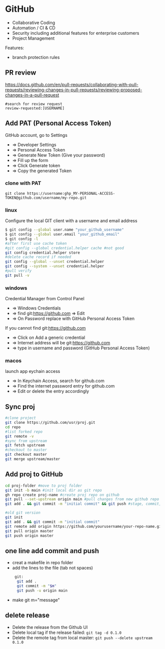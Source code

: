 # GitHub

  * Collaborative Coding
  * Automation / CI & CD
  * Security including additional features for enterprise customers
  * Project Management
  
Features:
- branch protection rules
  
## PR review
https://docs.github.com/en/pull-requests/collaborating-with-pull-requests/reviewing-changes-in-pull-requests/reviewing-proposed-changes-in-a-pull-request
```
#search for review request
review-requested:[USERNAME]

```

## Add PAT (Personal Access Token) 
GitHub account, go to Settings 
* => Developer Settings 
* => Personal Access Token 
* => Generate New Token (Give your password) 
* => Fill up the form 
* => Click Generate token 
* => Copy the generated Token

### clone with PAT
```
git clone https://username:ghp_MY-PERSONAL-ACCESS-TOKEN@github.com/username/my-repo.git
```

### linux
Configure the local GIT client with a username and email address
```bash
$ git config --global user.name "your_github_username"
$ git config --global user.email "your_github_email"
$ git config -l
#after first use cache token
#git config --global credential.helper cache #not good
git config credential.helper store 
#delete cache record if needed
git config --global --unset credential.helper
git config --system --unset credential.helper
#pull verify
git pull -v
```
### windows
Credential Manager from Control Panel 
* => Windows Credentials 
* => find git:https://github.com => Edit 
* => On Password replace with GitHub Personal Access Token

If you cannot find git:https://github.com 
* => Click on Add a generic credential 
* => Internet address will be git:https://github.com 
* => type in username and password (GitHub Personal Access Token)

### macos
launch app eychain access
* => In Keychain Access, search for github.com 
* => Find the internet password entry for github.com 
* => Edit or delete the entry accordingly

## Sync proj
```bash
#clone project
git clone https://github.com/usr/proj.git
cd repo
#list forked repo
git remote -v
#sync from upstream
git fetch upstream
#checkout to master
git checkout master
git merge upstream/master
```
## Add proj to GitHub
```bash
cd proj-folder #move to proj folder
git init -b main #init local dir as git repo
gh repo create proj-name #create proj repo on github
git pull --set-upstream origin main #pull changes from new github repo
git add . && git commit -m "initial commit" && git push #stage, commit, and push all files local proj

#old git version
git init
git add . && git commit -m "initial commit"
git remote add origin https://github.com/yourusername/your-repo-name.git
git pull origin master
git push origin master
```

## one line add commit and push
- creat a makefile in repo folder
- add the lines to the file (tab not spaces)
  ```bash
   git:
    git add .
    git commit -m "$m"
    git push -u origin main
  ```
- make git m="message"

## delete release
- Delete the release from the Github UI
- Delete local tag if the release failed: `git tag -d 0.1.0`
- Delete the remote tag from local master: `git push --delete upstream 0.1.0`
